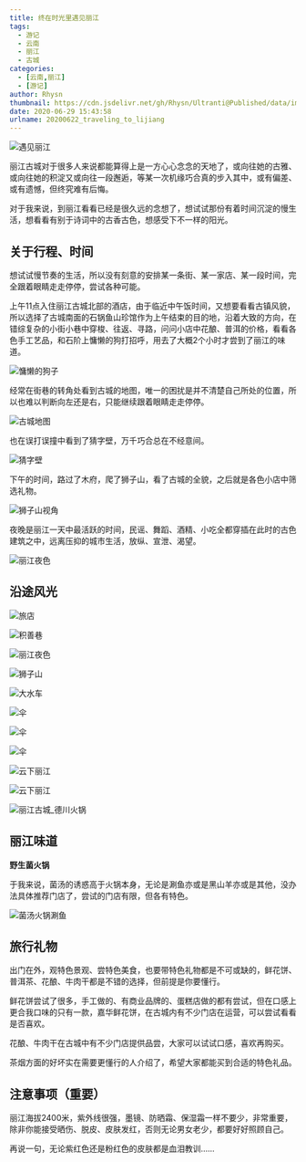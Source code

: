 ```yaml
---
title: 终在时光里遇见丽江
tags:
  - 游记
  - 云南
  - 丽江
  - 古城
categories:
  - [云南,丽江]
  - [游记]
author: Rhysn
thumbnail: https://cdn.jsdelivr.net/gh/Rhysn/Ultranti@Published/data/img/travel/lijiang/202006/sunshine_and_time.jpg
date: 2020-06-29 15:43:58
urlname: 20200622_traveling_to_lijiang
---
```


![遇见丽江](https://cdn.jsdelivr.net/gh/Rhysn/Ultranti@Published/data/img/travel/lijiang/202006/meeting_in_lijiang.jpg)

丽江古城对于很多人来说都能算得上是一方心心念念的天地了，或向往她的古雅、或向往她的积淀又或向往一段邂逅，等某一次机缘巧合真的步入其中，或有偏差、或有遗憾，但终究难有后悔。

对于我来说，到丽江看看已经是很久远的念想了，想试试那份有着时间沉淀的慢生活，想看看有别于诗词中的古香古色，想感受下不一样的阳光。

## 关于行程、时间

想试试慢节奏的生活，所以没有刻意的安排某一条街、某一家店、某一段时间，完全跟着眼睛走走停停，尝试各种可能。

上午11点入住丽江古城北部的酒店，由于临近中午饭时间，又想要看看古镇风貌，所以选择了古城南面的石锅鱼山珍馆作为上午结束的目的地，沿着大致的方向，在错综复杂的小街小巷中穿梭、往返、寻路，问问小店中花酿、普洱的价格，看看各色手工艺品，和石阶上慵懒的狗打招呼，用去了大概2个小时才尝到了丽江的味道。

![慵懒的狗子](https://cdn.jsdelivr.net/gh/Rhysn/Ultranti@Published/data/img/travel/lijiang/202006/dog.jpg)


经常在街巷的转角处看到古城的地图，唯一的困扰是并不清楚自己所处的位置，所以也难以判断向左还是右，只能继续跟着眼睛走走停停。

![古城地图](https://cdn.jsdelivr.net/gh/Rhysn/Ultranti@Published/data/img/travel/lijiang/202006/map.jpg)

也在误打误撞中看到了猜字壁，万千巧合总在不经意间。

![猜字壁](https://cdn.jsdelivr.net/gh/Rhysn/Ultranti@Published/data/img/travel/lijiang/202006/guess_word.jpg)


下午的时间，路过了木府，爬了狮子山，看了古城的全貌，之后就是各色小店中筛选礼物。

![狮子山视角](https://cdn.jsdelivr.net/gh/Rhysn/Ultranti@Published/data/img/travel/lijiang/202006/lion_hill.jpg)

夜晚是丽江一天中最活跃的时间，民谣、舞蹈、酒精、小吃全都穿插在此时的古色建筑之中，远离压抑的城市生活，放纵、宣泄、渴望。

![丽江夜色](https://cdn.jsdelivr.net/gh/Rhysn/Ultranti@Published/data/img/travel/lijiang/202006/lijiang_night.jpg)

## 沿途风光

![旅店](https://cdn.jsdelivr.net/gh/Rhysn/Ultranti@Published/data/img/travel/lijiang/202006/hostelry.jpg)

![积善巷](https://cdn.jsdelivr.net/gh/Rhysn/Ultranti@Published/data/img/travel/lijiang/202006/jishan_alley.jpg)

![丽江夜色](https://cdn.jsdelivr.net/gh/Rhysn/Ultranti@Published/data/img/travel/lijiang/202006/lijiang_night_1.jpg)

![狮子山](https://cdn.jsdelivr.net/gh/Rhysn/Ultranti@Published/data/img/travel/lijiang/202006/lion_hill_1.jpg)

![大水车](https://cdn.jsdelivr.net/gh/Rhysn/Ultranti@Published/data/img/travel/lijiang/202006/symbol_of_lijiang_old_town.jpg)

![伞](https://cdn.jsdelivr.net/gh/Rhysn/Ultranti@Published/data/img/travel/lijiang/202006/umbrella.jpg)

![伞](https://cdn.jsdelivr.net/gh/Rhysn/Ultranti@Published/data/img/travel/lijiang/202006/umbrella_1.jpg)

![伞](https://cdn.jsdelivr.net/gh/Rhysn/Ultranti@Published/data/img/travel/lijiang/202006/umbrella_2.jpg)

![云下丽江](https://cdn.jsdelivr.net/gh/Rhysn/Ultranti@Published/data/img/travel/lijiang/202006/under_the_southern_cloud.jpg)

![云下丽江](https://cdn.jsdelivr.net/gh/Rhysn/Ultranti@Published/data/img/travel/lijiang/202006/under_the_southern_cloud_1.jpg)

![丽江古城_德川火锅](https://cdn.jsdelivr.net/gh/Rhysn/Ultranti@Published/data/img/travel/lijiang/202006/beautiful_architectures_in_old_town_of_lijiang.jpg)

## 丽江味道

**野生菌火锅**

于我来说，菌汤的诱惑高于火锅本身，无论是涮鱼亦或是黑山羊亦或是其他，没办法具体推荐门店了，尝试的门店有限，但各有特色。

![菌汤火锅涮鱼](https://cdn.jsdelivr.net/gh/Rhysn/Ultranti@Published/data/img/travel/lijiang/202006/codfish.jpg)

## 旅行礼物

出门在外，观特色景观、尝特色美食，也要带特色礼物都是不可或缺的，鲜花饼、普洱茶、花酿、牛肉干都是不错的选择，但前提是你要懂行。

鲜花饼尝试了很多，手工做的、有商业品牌的、蛋糕店做的都有尝试，但在口感上更合我口味的只有一款，嘉华鲜花饼，在古城内有不少门店在运营，可以尝试看看是否喜欢。

花酿、牛肉干在古城中有不少门店提供品尝，大家可以试试口感，喜欢再购买。

茶烟方面的好坏实在需要更懂行的人介绍了，希望大家都能买到合适的特色礼品。

## 注意事项（重要）

丽江海拔2400米，紫外线很强，墨镜、防晒霜、保湿霜一样不要少，非常重要，除非你能接受晒伤、脱皮、皮肤发红，否则无论男女老少，都要好好照顾自己。

再说一句，无论紫红色还是粉红色的皮肤都是血泪教训……

